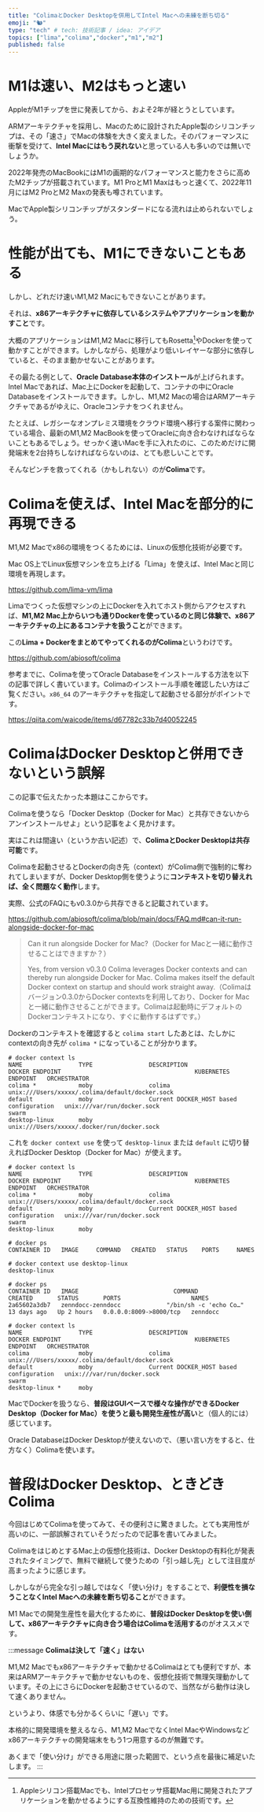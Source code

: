 ```yaml
---
title: "ColimaとDocker Desktopを併用してIntel Macへの未練を断ち切る"
emoji: "🐿"
type: "tech" # tech: 技術記事 / idea: アイデア
topics: ["lima","colima","docker","m1","m2"]
published: false
---
```


# M1は速い、M2はもっと速い

AppleがM1チップを世に発表してから、およそ2年が経とうとしています。

ARMアーキテクチャを採用し、Macのために設計されたApple製のシリコンチップは、その「速さ」でMacの体験を大きく変えました。そのパフォーマンスに衝撃を受けて、**Intel Macにはもう戻れない**と思っている人も多いのでは無いでしょうか。

2022年発売のMacBookにはM1の画期的なパフォーマンスと能力をさらに高めたM2チップが搭載されています。M1 ProとM1 Maxはもっと速くて、2022年11月にはM2 ProとM2 Maxの発表も噂されています。

MacでApple製シリコンチップがスタンダードになる流れは止められないでしょう。

# 性能が出ても、M1にできないこともある

しかし、どれだけ速いM1,M2 Macにもできないことがあります。

それは、**x86アーキテクチャに依存しているシステムやアプリケーションを動かすこと**です。

大概のアプリケーションはM1,M2 Macに移行してもRosetta[^1]やDockerを使って動かすことができます。しかしながら、処理がより低いレイヤーな部分に依存していると、そのまま動かせないことがあります。

[^1]: Appleシリコン搭載Macでも、Intelプロセッサ搭載Mac用に開発されたアプリケーションを動かせるようにする互換性維持のための技術です。

その最たる例として、**Oracle Database本体のインストール**が上げられます。Intel Macであれば、Mac上にDockerを起動して、コンテナの中にOracle Databaseをインストールできます。しかし、M1,M2 Macの場合はARMアーキテクチャであるがゆえに、Oracleコンテナをつくれません。

たとえば、レガシーなオンプレミス環境をクラウド環境へ移行する案件に関わっている場合、最新のM1,M2 MacBookを使ってOracleに向き合わなければならないこともあるでしょう。せっかく速いMacを手に入れたのに、このためだけに開発端末を2台持ちしなければならないのは、とても悲しいことです。
<!-- textlint-disable -->
そんなピンチを救ってくれる（かもしれない）のが**Colima**です。
<!-- textlint-enable -->
# Colimaを使えば、Intel Macを部分的に再現できる

M1,M2 Macでx86の環境をつくるためには、Linuxの仮想化技術が必要です。

Mac OS上でLinux仮想マシンを立ち上げる「Lima」を使えば、Intel Macと同じ環境を再現します。

https://github.com/lima-vm/lima

Limaでつくった仮想マシンの上にDockerを入れてホスト側からアクセスすれば、**M1,M2 Mac上からいつも通りDockerを使っているのと同じ体験で、x86アーキテクチャの上にあるコンテナを扱うこと**ができます。

この**Lima + DockerをまとめてやってくれるのがColima**というわけです。

https://github.com/abiosoft/colima

参考までに、Colimaを使ってOracle Databaseをインストールする方法を以下の記事で詳しく書いています。Colimaのインストール手順を確認したい方はご覧ください。`x86_64` のアーキテクチャを指定して起動させる部分がポイントです。

https://qiita.com/waicode/items/d67782c33b7d40052245

# ColimaはDocker Desktopと併用できないという誤解

この記事で伝えたかった本題はここからです。

Colimaを使うなら「Docker Desktop（Docker for Mac）と共存できないからアンインストールせよ」という記事をよく見かけます。

実はこれは間違い（というか古い記述）で、**ColimaとDocker Desktopは共存可能**です。

Colimaを起動させるとDockerの向き先（context）がColima側で強制的に奪われてしまいますが、Docker Desktop側を使うように**コンテキストを切り替えれば、全く問題なく動作**します。

実際、公式のFAQにもv0.3.0から共存できると記載されています。

https://github.com/abiosoft/colima/blob/main/docs/FAQ.md#can-it-run-alongside-docker-for-mac

> Can it run alongside Docker for Mac?（Docker for Macと一緒に動作させることはできますか？）
>
> Yes, from version v0.3.0 Colima leverages Docker contexts and can thereby run alongside Docker for Mac. Colima makes itself the default Docker context on startup and should work straight away.（Colimaはバージョン0.3.0からDocker contextsを利用しており、Docker for Macと一緒に動作させることができます。Colimaは起動時にデフォルトのDockerコンテキストになり、すぐに動作するはずです。）

Dockerのコンテキストを確認すると `colima start` したあとは、たしかにcontextの向き先が `colima *` になっていることが分かります。

```console
# docker context ls
NAME                TYPE                DESCRIPTION                               DOCKER ENDPOINT                                      KUBERNETES ENDPOINT   ORCHESTRATOR
colima *            moby                colima                                    unix:///Users/xxxxx/.colima/default/docker.sock
default             moby                Current DOCKER_HOST based configuration   unix:///var/run/docker.sock                                                swarm
desktop-linux       moby                                                          unix:///Users/xxxxx/.docker/run/docker.sock
```

これを `docker context use` を使って `desktop-linux` または `default` に切り替えればDocker Desktop（Docker for Mac）が使えます。

```console
# docker context ls
NAME                TYPE                DESCRIPTION                               DOCKER ENDPOINT                                      KUBERNETES ENDPOINT   ORCHESTRATOR
colima *            moby                colima                                    unix:///Users/xxxxx/.colima/default/docker.sock
default             moby                Current DOCKER_HOST based configuration   unix:///var/run/docker.sock                                                swarm
desktop-linux       moby

# docker ps
CONTAINER ID   IMAGE     COMMAND   CREATED   STATUS    PORTS     NAMES

# docker context use desktop-linux
desktop-linux

# docker ps
CONTAINER ID   IMAGE                           COMMAND                  CREATED       STATUS       PORTS                    NAMES
2a65602a3db7   zenndocc-zenndocc             "/bin/sh -c 'echo Co…"   13 days ago   Up 2 hours   0.0.0.0:8009->8000/tcp   zenndocc

# docker context ls
NAME                TYPE                DESCRIPTION                               DOCKER ENDPOINT                                      KUBERNETES ENDPOINT   ORCHESTRATOR
colima              moby                colima                                    unix:///Users/xxxxx/.colima/default/docker.sock
default             moby                Current DOCKER_HOST based configuration   unix:///var/run/docker.sock                                                swarm
desktop-linux *     moby
```

MacでDockerを扱うなら、**普段はGUIベースで様々な操作ができるDocker Desktop（Docker for Mac）を使うと最も開発生産性が高い**と（個人的には）感じています。

Oracle DatabaseはDocker Desktopが使えないので、（悪い言い方をすると、仕方なく）Colimaを使います。

# 普段はDocker Desktop、ときどきColima

今回はじめてColimaを使ってみて、その便利さに驚きました。とても実用性が高いのに、一部誤解されていそうだったので記事を書いてみました。

ColimaをはじめとするMac上の仮想化技術は、Docker Desktopの有料化が発表されたタイミングで、無料で継続して使うための「引っ越し先」として注目度が高まったように感じます。

しかしながら完全な引っ越しではなく「使い分け」をすることで、**利便性を損なうことなくIntel Macへの未練を断ち切ること**ができます。

M1 Macでの開発生産性を最大化するために、**普段はDocker Desktopを使い倒して、x86アーキテクチャに向き合う場合はColimaを活用する**のがオススメです。

:::message
**Colimaは決して「速く」はない**

M1,M2 Macでもx86アーキテクチャで動かせるColimaはとても便利ですが、本来はARMアーキテクチャで動かせないものを、仮想化技術で無理矢理動かしています。その上にさらにDockerを起動させているので、当然ながら動作は決して速くありません。

というより、体感でも分かるくらいに「遅い」です。

本格的に開発環境を整えるなら、M1,M2 MacでなくIntel MacやWindowsなどx86アーキテクチャの開発端末をもう1つ用意するのが無難です。

あくまで「使い分け」ができる用途に限った範囲で、という点を最後に補足いたします。
:::

